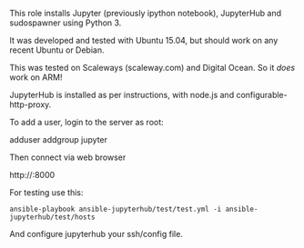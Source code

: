 This role installs Jupyter (previously ipython notebook), JupyterHub and sudospawner using Python 3.
 
It was developed and tested with Ubuntu 15.04, but should work on any recent Ubuntu or Debian.

This was tested on Scaleways (scaleway.com) and Digital Ocean. So it *does* work on ARM!

JupyterHub is installed as per instructions, with node.js and configurable-http-proxy.

To add a user, login to the server as root:

adduser <username>
addgroup <username> jupyter

Then connect via web browser

http://<ip address>:8000

For testing use this:

    ansible-playbook ansible-jupyterhub/test/test.yml -i ansible-jupyterhub/test/hosts

And configure jupyterhub your ssh/config file.
